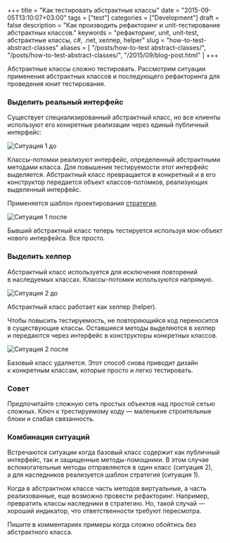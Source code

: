 +++
title = "Как тестировать абстрактные классы"
date = "2015-09-05T13:10:07+03:00"
tags = ["test"]
categories = ["Development"]
draft = false
description = "Как производить рефакторинг и unit-тестирование абстрактных классов."
keywords = "рефакторинг, unit, unit-test, абстрактные классы, c#, .net, хелпер, helper"
slug = "how-to-test-abstract-classes"
aliases = [
    "/posts/how-to-test abstract-classes/",
    "/posts/how-to-test-abstract-classes/",
    "/2015/09/blog-post.html"
]
+++

Абстрактные классы сложно тестировать. Рассмотрим ситуации применения абстрактных классов и последующего рефакторинга для проведения юнит тестирования.

### Выделить реальный интерфейс
Существует специализированный абстрактный класс, но все клиенты используют его конкретные реализации через единый публичный интерфейс:

![](https://lh3.googleusercontent.com/-Q17gK6ru1Ao/Vh6PH2fppfI/AAAAAAAAAiM/zeQXaGI1myw/s640-Ic42/Situation1_before_my.png "Cитуация 1 до")

Классы-потомки реализуют интерфейс, определенный абстрактными методами класса. Для повышения тестируемости этот интерфейс выделяется. Абстрактный класс превращается в конкретный и в его конструктор передается объект классов-потомков, реализующих выделенный интерфейс.

Применяется шаблон проектирования [стратегия](https://ru.wikipedia.org/wiki/%D0%A1%D1%82%D1%80%D0%B0%D1%82%D0%B5%D0%B3%D0%B8%D1%8F_\(%D1%88%D0%B0%D0%B1%D0%BB%D0%BE%D0%BD_%D0%BF%D1%80%D0%BE%D0%B5%D0%BA%D1%82%D0%B8%D1%80%D0%BE%D0%B2%D0%B0%D0%BD%D0%B8%D1%8F\)).

![](https://lh3.googleusercontent.com/-jgWvDdeAlao/Vh6PH2OF0CI/AAAAAAAAAiA/5EoJ4lRRonE/s640-Ic42/Situation1_after_my.png "Cитуация 1 после")

Бывший абстрактный класс теперь тестируется используя мок-объект нового интерфейса. Все просто.

### Выделить хелпер
Абстрактный класс используется для исключения повторений в наследуемых классах. Классы-потомки используются напрямую.

![](https://lh3.googleusercontent.com/-HxhHgIWdCds/Vh6PINmZ0NI/AAAAAAAAAiI/20-toWjmQHE/s640-Ic42/Situation2_before_my.png "Cитуация 2 до")

Абстрактный класс работает как хелпер (helper).

Чтобы повысить тестируемость, не повторяющийся код переносится в существующие классы. Оставшиеся методы выделяются в хелпер и передаются через интерфейс в конструкторы конкретных классов.

![](https://lh3.googleusercontent.com/-9oAhCjCnrFc/Vh6PH7B1ffI/AAAAAAAAAiE/q06QyuW6SAc/s640-Ic42/Situation2_after_my.png "Cитуация 2 после")

Базовый класс удаляется. Этот способ снова приводит дизайн к конкретным классам, которые просто и легко тестировать.

### Совет
Предпочитайте сложную сеть простых объектов над простой сетью сложных. Ключ к трестируемому коду — маленькие строительные блоки и слабая связанность.

### Комбинация ситуаций
Встречаются ситуации когда базовый класс содержит как публичный интерфейс, так и защищенные методы-помощники. В этом случае вспомогательные методы отправляются в один класс (ситуация 2), а для наследников реализуется шаблон стратегия (ситуация 1).

Когда в абстрактном классе часть методов виртуальные, а часть реализованные, еще возможно провести рефакторинг. Например, превратить классы наследники в стратегию. Но, такой случай — хороший индикатор, что ответственности требуют пересмотра.

Пишите в комментариях примеры когда сложно обойтись без абстрактного класса.
